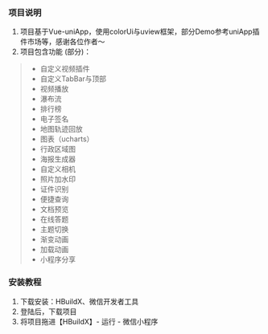 ### 项目说明

1.  项目基于Vue-uniApp，使用colorUi与uview框架，部分Demo参考uniApp插件市场等，感谢各位作者～
2.  项目包含功能 (部分)：
> *  自定义视频插件
> * 自定义TabBar与顶部
> * 视频播放
> * 瀑布流
> * 排行榜
> * 电子签名
> * 地图轨迹回放
> * 图表（ucharts）
> * 行政区域图
> * 海报生成器
> * 自定义相机
> * 照片加水印
> * 证件识别
> * 便捷查询
> * 文档预览
> * 在线答题
> * 主题切换
> * 渐变动画
> * 加载动画
> * 小程序分享

### 安装教程

1.  下载安装：HBuildX、微信开发者工具
2.  登陆后，下载项目
3.  将项目拖进【HBuildX】- 运行 - 微信小程序